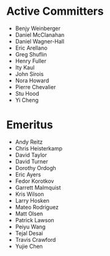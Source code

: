 Active Committers
=================

* Benjy Weinberger
* Daniel McClanahan
* Daniel Wagner-Hall
* Eric Arellano
* Greg Shuflin
* Henry Fuller
* Ity Kaul
* John Sirois
* Nora Howard
* Pierre Chevalier
* Stu Hood
* Yi Cheng

Emeritus
========

* Andy Reitz
* Chris Heisterkamp
* David Taylor
* David Turner
* Dorothy Ordogh
* Eric Ayers
* Fedor Korotkov
* Garrett Malmquist
* Kris Wilson
* Larry Hosken
* Mateo Rodriguez
* Matt Olsen
* Patrick Lawson
* Peiyu Wang
* Tejal Desai
* Travis Crawford
* Yujie Chen
